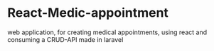 # React-Medic-appointment
web application, for creating medical appointments, using react and consuming a CRUD-API made in laravel
